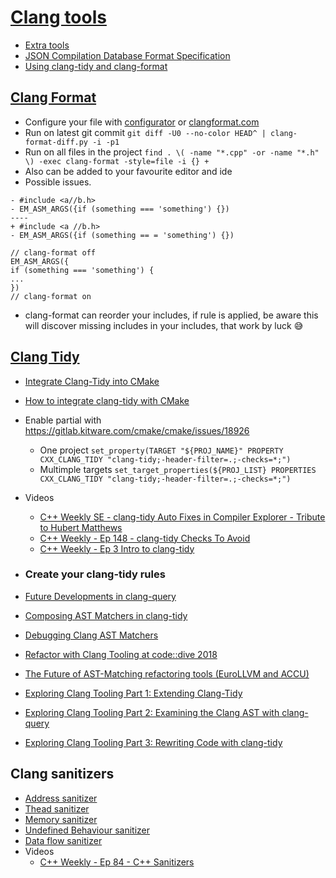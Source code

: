# [Clang tools](https://clang.llvm.org/docs/ClangTools.html)
* [Extra tools](https://clang.llvm.org/extra/index.html)
* [JSON Compilation Database Format Specification](https://clang.llvm.org/docs/JSONCompilationDatabase.html)
* [Using clang-tidy and clang-format](https://www.labri.fr/perso/fleury/posts/programming/using-clang-tidy-and-clang-format.html)

## [Clang Format](https://clang.llvm.org/docs/ClangFormat.html)
* Configure your file with [configurator](https://zed0.co.uk/clang-format-configurator/) or [clangformat.com](https://clangformat.com/)
* Run on latest git commit ```git diff -U0 --no-color HEAD^ | clang-format-diff.py -i -p1```
* Run on all files in the project ```find . \( -name "*.cpp" -or -name "*.h" \) -exec clang-format -style=file -i {} +```
* Also can be added to your favourite editor and ide
* Possible issues. 

```
- #include <a//b.h>
- EM_ASM_ARGS({if (something === 'something') {}) 
----
+ #include <a //b.h> 
- EM_ASM_ARGS({if (something == = 'something') {}) 
```
```
// clang-format off
EM_ASM_ARGS({
if (something === 'something') {
...
})
// clang-format on
```
 * clang-format can reorder your includes, if rule is applied, be aware this will discover missing includes in your includes, that work by luck 😅

## [Clang Tidy](https://clang.llvm.org/extra/clang-tidy/)
  * [Integrate Clang-Tidy into CMake](https://ortogonal.github.io/cmake-clang-tidy/)
  * [How to integrate clang-tidy with CMake](https://gitlab.kitware.com/cmake/cmake/issues/18926)
  * Enable partial with https://gitlab.kitware.com/cmake/cmake/issues/18926
     * One project ```set_property(TARGET "${PROJ_NAME}" PROPERTY CXX_CLANG_TIDY "clang-tidy;-header-filter=.;-checks=*;")```
     * Multimple targets ```set_target_properties(${PROJ_LIST} PROPERTIES CXX_CLANG_TIDY "clang-tidy;-header-filter=.;-checks=*;")``` 
 * Videos
   * [C++ Weekly SE - clang-tidy Auto Fixes in Compiler Explorer - Tribute to Hubert Matthews](https://youtu.be/EfYMKOMc738)
   * [C++ Weekly - Ep 148 - clang-tidy Checks To Avoid](https://youtu.be/oxpsHk1yq88)
   * [C++ Weekly - Ep 3 Intro to clang-tidy](https://m.youtube.com/watch?v=OchPaGEH4TE)

* ### Create your clang-tidy rules
 * [Future Developments in clang-query](https://steveire.wordpress.com/2018/11/11/future-developments-in-clang-query/) 
 * [Composing AST Matchers in clang-tidy](https://steveire.wordpress.com/2018/11/20/composing-ast-matchers-in-clang-tidy/)
 * [Debugging Clang AST Matchers](https://steveire.wordpress.com/2019/04/16/debugging-clang-ast-matchers/)
 * [Refactor with Clang Tooling at code::dive 2018](https://steveire.wordpress.com/2019/01/02/refactor-with-clang-tooling-at-codedive-2018/)
 * [The Future of AST-Matching refactoring tools (EuroLLVM and ACCU)](https://steveire.wordpress.com/2019/04/30/the-future-of-ast-matching-refactoring-tools-eurollvm-and-accu/)
 * [Exploring Clang Tooling Part 1: Extending Clang-Tidy](https://devblogs.microsoft.com/cppblog/exploring-clang-tooling-part-1-extending-clang-tidy/)
 * [Exploring Clang Tooling Part 2: Examining the Clang AST with clang-query](https://devblogs.microsoft.com/cppblog/exploring-clang-tooling-part-2-examining-the-clang-ast-with-clang-query/)
 * [Exploring Clang Tooling Part 3: Rewriting Code with clang-tidy](https://devblogs.microsoft.com/cppblog/exploring-clang-tooling-part-3-rewriting-code-with-clang-tidy/)

## Clang sanitizers
 * [Address sanitizer](https://clang.llvm.org/docs/AddressSanitizer.html)
 * [Thead sanitizer](https://clang.llvm.org/docs/ThreadSanitizer.html)
 * [Memory sanitizer](https://clang.llvm.org/docs/MemorySanitizer.html)
 * [Undefined Behaviour sanitizer](https://clang.llvm.org/docs/UndefinedBehaviorSanitizer.html)
 * [Data flow sanitizer](https://clang.llvm.org/docs/DataFlowSanitizer.html)
 * Videos
   * [C++ Weekly - Ep 84 - C++ Sanitizers](https://youtu.be/MB6NPkB4YVs)

     
 
